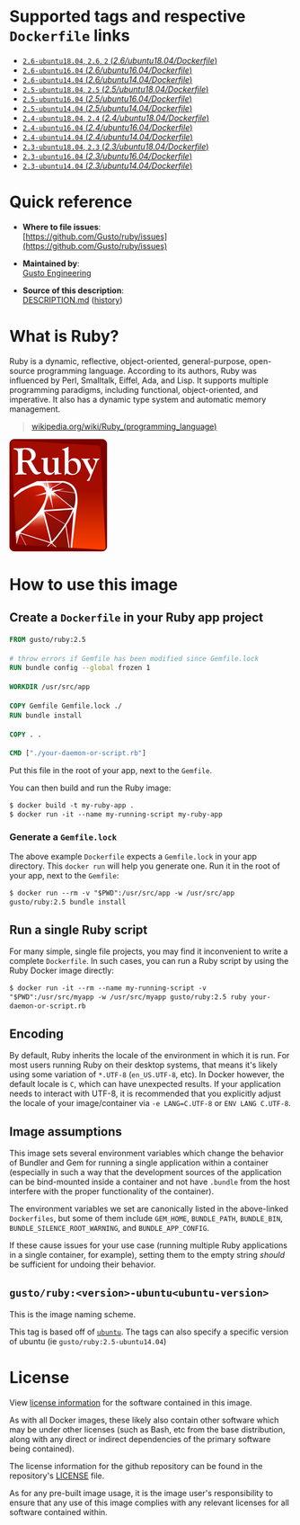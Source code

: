 # Supported tags and respective `Dockerfile` links

-	[`2.6-ubuntu18.04`, `2.6`, `2` (*2.6/ubuntu18.04/Dockerfile*)](https://github.com/Gusto/ruby/blob/master/2.6/ubuntu18.04/Dockerfile)
-	[`2.6-ubuntu16.04` (*2.6/ubuntu16.04/Dockerfile*)](https://github.com/Gusto/ruby/blob/master/2.6/ubuntu16.04/Dockerfile)
-	[`2.6-ubuntu14.04` (*2.6/ubuntu14.04/Dockerfile*)](https://github.com/Gusto/ruby/blob/master/2.6/ubuntu14.04/Dockerfile)
-	[`2.5-ubuntu18.04`, `2.5` (*2.5/ubuntu18.04/Dockerfile*)](https://github.com/Gusto/ruby/blob/master/2.5/ubuntu18.04/Dockerfile)
-	[`2.5-ubuntu16.04` (*2.5/ubuntu16.04/Dockerfile*)](https://github.com/Gusto/ruby/blob/master/2.5/ubuntu16.04/Dockerfile)
-	[`2.5-ubuntu14.04` (*2.5/ubuntu14.04/Dockerfile*)](https://github.com/Gusto/ruby/blob/master/2.5/ubuntu14.04/Dockerfile)
-	[`2.4-ubuntu18.04`, `2.4` (*2.4/ubuntu18.04/Dockerfile*)](https://github.com/Gusto/ruby/blob/master/2.4/ubuntu18.04/Dockerfile)
-	[`2.4-ubuntu16.04` (*2.4/ubuntu16.04/Dockerfile*)](https://github.com/Gusto/ruby/blob/master/2.4/ubuntu16.04/Dockerfile)
-	[`2.4-ubuntu14.04` (*2.4/ubuntu14.04/Dockerfile*)](https://github.com/Gusto/ruby/blob/master/2.4/ubuntu14.04/Dockerfile)
-	[`2.3-ubuntu18.04`, `2.3` (*2.3/ubuntu18.04/Dockerfile*)](https://github.com/Gusto/ruby/blob/master/2.3/ubuntu18.04/Dockerfile)
-	[`2.3-ubuntu16.04` (*2.3/ubuntu16.04/Dockerfile*)](https://github.com/Gusto/ruby/blob/master/2.3/ubuntu16.04/Dockerfile)
-	[`2.3-ubuntu14.04` (*2.3/ubuntu14.04/Dockerfile*)](https://github.com/Gusto/ruby/blob/master/2.3/ubuntu14.04/Dockerfile)

# Quick reference

-	**Where to file issues**:  
	[https://github.com/Gusto/ruby/issues](https://github.com/Gusto/ruby/issues)

-	**Maintained by**:  
	[Gusto Engineering](https://github.com/gusto/ruby)

-	**Source of this description**:  
	[DESCRIPTION.md](https://github.com/Gusto/ruby/blob/master/DESCRIPTION.md) ([history](https://github.com/Gusto/ruby/commits/master/DESCRIPTION.md))

# What is Ruby?

Ruby is a dynamic, reflective, object-oriented, general-purpose, open-source programming language. According to its authors, Ruby was influenced by Perl, Smalltalk, Eiffel, Ada, and Lisp. It supports multiple programming paradigms, including functional, object-oriented, and imperative. It also has a dynamic type system and automatic memory management.

> [wikipedia.org/wiki/Ruby_(programming_language)](https://en.wikipedia.org/wiki/Ruby_%28programming_language%29)

![logo](https://raw.githubusercontent.com/docker-library/docs/01c12653951b2fe592c1f93a13b4e289ada0e3a1/ruby/logo.png)

# How to use this image

## Create a `Dockerfile` in your Ruby app project

```dockerfile
FROM gusto/ruby:2.5

# throw errors if Gemfile has been modified since Gemfile.lock
RUN bundle config --global frozen 1

WORKDIR /usr/src/app

COPY Gemfile Gemfile.lock ./
RUN bundle install

COPY . .

CMD ["./your-daemon-or-script.rb"]
```

Put this file in the root of your app, next to the `Gemfile`.

You can then build and run the Ruby image:

```console
$ docker build -t my-ruby-app .
$ docker run -it --name my-running-script my-ruby-app
```

### Generate a `Gemfile.lock`

The above example `Dockerfile` expects a `Gemfile.lock` in your app directory. This `docker run` will help you generate one. Run it in the root of your app, next to the `Gemfile`:

```console
$ docker run --rm -v "$PWD":/usr/src/app -w /usr/src/app gusto/ruby:2.5 bundle install
```

## Run a single Ruby script

For many simple, single file projects, you may find it inconvenient to write a complete `Dockerfile`. In such cases, you can run a Ruby script by using the Ruby Docker image directly:

```console
$ docker run -it --rm --name my-running-script -v "$PWD":/usr/src/myapp -w /usr/src/myapp gusto/ruby:2.5 ruby your-daemon-or-script.rb
```

## Encoding

By default, Ruby inherits the locale of the environment in which it is run. For most users running Ruby on their desktop systems, that means it's likely using some variation of `*.UTF-8` (`en_US.UTF-8`, etc). In Docker however, the default locale is `C`, which can have unexpected results. If your application needs to interact with UTF-8, it is recommended that you explicitly adjust the locale of your image/container via `-e LANG=C.UTF-8` or `ENV LANG C.UTF-8`.

## Image assumptions

This image sets several environment variables which change the behavior of Bundler and Gem for running a single application within a container (especially in such a way that the development sources of the application can be bind-mounted inside a container and not have `.bundle` from the host interfere with the proper functionality of the container).

The environment variables we set are canonically listed in the above-linked `Dockerfiles`, but some of them include `GEM_HOME`, `BUNDLE_PATH`, `BUNDLE_BIN`, `BUNDLE_SILENCE_ROOT_WARNING`, and `BUNDLE_APP_CONFIG`.

If these cause issues for your use case (running multiple Ruby applications in a single container, for example), setting them to the empty string *should* be sufficient for undoing their behavior.

## `gusto/ruby:<version>-ubuntu<ubuntu-version>`

This is the image naming scheme.

This tag is based off of [`ubuntu`](https://hub.docker.com/_/ubuntu). 
The tags can also specify a specific version of ubuntu (ie `gusto/ruby:2.5-ubuntu14.04`)

# License

View [license information](https://www.ruby-lang.org/en/about/license.txt) for the software contained in this image.

As with all Docker images, these likely also contain other software which may be under other licenses (such as Bash, etc from the base distribution, along with any direct or indirect dependencies of the primary software being contained).

The license information for the github repository can be found in the repository's [LICENSE](https://github.com/Gusto/ruby/blob/master/LICENSE) file.

As for any pre-built image usage, it is the image user's responsibility to ensure that any use of this image complies with any relevant licenses for all software contained within.
